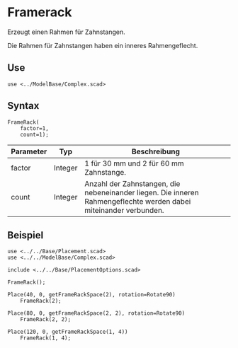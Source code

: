 # Framerack

Erzeugt einen Rahmen für Zahnstangen.

Die Rahmen für Zahnstangen haben ein inneres Rahmengeflecht.

## Use
```
use <../ModelBase/Complex.scad>
```

## Syntax

```
FrameRack(
    factor=1, 
    count=1);
```

| Parameter | Typ | Beschreibung |
| ------ | ------ | ------ |
| factor | Integer | 1 für 30 mm und 2 für 60 mm Zahnstange. |
| count | Integer | Anzahl der Zahnstangen, die nebeneinander liegen. Die inneren Rahmengeflechte werden dabei miteinander verbunden. |

## Beispiel
```
use <../../Base/Placement.scad>
use <../../ModelBase/Complex.scad>

include <../../Base/PlacementOptions.scad>

FrameRack();

Place(40, 0, getFrameRackSpace(2), rotation=Rotate90)
    FrameRack(2);

Place(80, 0, getFrameRackSpace(2, 2), rotation=Rotate90)
    FrameRack(2, 2);

Place(120, 0, getFrameRackSpace(1, 4))
    FrameRack(1, 4);
```

